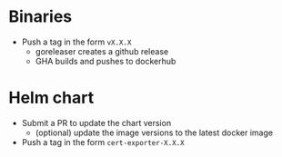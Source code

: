 # Binaries

- Push a tag in the form `vX.X.X`
  - goreleaser creates a github release
  - GHA builds and pushes to dockerhub

# Helm chart

- Submit a PR to update the chart version
  - (optional) update the image versions to the latest docker image
- Push a tag in the form `cert-exporter-X.X.X`
  